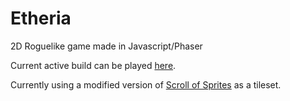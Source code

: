 # Etheria
2D Roguelike game made in Javascript/Phaser

Current active build can be played [here](https://etheria.netlify.com/).

Currently using a modified version of [Scroll of Sprites](https://imgur.com/a/uHx4k) as a tileset.

